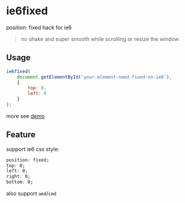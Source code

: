 ie6fixed
========

position: fixed hack for ie6

> no shake and super smooth while scrolling or resize the window

## Usage

```js
ie6fixed(
    document.getElementById('your-element-need-fixed-on-ie6'),
    {
        top: 0,
        left: 0
    }
);
```

more see [demo](http://jinzhubaofu.github.io/ie6fixed)

## Feature

support ie6 css style:

```css
position: fixed;
top: 0;
left: 0;
right: 0;
bottom: 0;
```

also support `amd`/`cmd`

